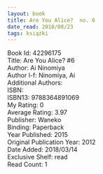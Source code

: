 ```yaml
---
layout: book
title: Are You Alice?  no. 6
date_read: 2018/08/23
tags: książki
---
```


Book Id: 42296175<br />
Title: Are You Alice? #6<br />
Author: Ai Ninomiya<br />
Author l-f: Ninomiya, Ai<br />
Additional Authors: <br />
ISBN: <br />
ISBN13: 9788364891069<br />
My Rating: 0<br />
Average Rating: 3.97<br />
Publisher: Waneko<br />
Binding: Paperback<br />
Year Published: 2015<br />
Original Publication Year: 2012<br />
Date Added: 2018/03/14<br />
Exclusive Shelf: read<br />
Read Count: 1<br />


